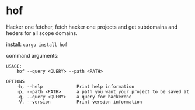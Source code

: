 # hof
Hacker one fetcher, fetch hacker one projects and get subdomains and heders for all scope domains.

install:
    ```cargo install hof```

command arguments:

    USAGE:
        hof --query <QUERY> --path <PATH>

    OPTIONS
        -h, --help             Print help information
        -p, --path <PATH>      a path you want your project to be saved at
        -q, --query <QUERY>    a query for hackerone
        -V, --version          Print version information
